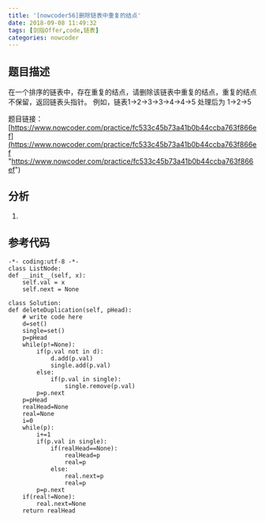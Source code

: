 ```yaml
---
title: '[nowcoder56]删除链表中重复的结点'
date: 2018-09-08 11:49:32
tags: [剑指Offer,code,链表]
categories: nowcoder
---
```


## 题目描述

在一个排序的链表中，存在重复的结点，请删除该链表中重复的结点，重复的结点不保留，返回链表头指针。 例如，链表1->2->3->3->4->4->5 处理后为 1->2->5

题目链接： [https://www.nowcoder.com/practice/fc533c45b73a41b0b44ccba763f866ef](https://www.nowcoder.com/practice/fc533c45b73a41b0b44ccba763f866ef "https://www.nowcoder.com/practice/fc533c45b73a41b0b44ccba763f866ef")

<!-- more -->

## 分析

1. 


## 参考代码

    -*- coding:utf-8 -*-
	class ListNode:
    def __init__(self, x):
        self.val = x
        self.next = None
	
	class Solution:
    def deleteDuplication(self, pHead):
        # write code here
        d=set()
        single=set()
        p=pHead
        while(p!=None):
            if(p.val not in d):
                d.add(p.val)
                single.add(p.val)
            else:
                if(p.val in single):
                    single.remove(p.val)
            p=p.next
        p=pHead
        realHead=None
        real=None
        i=0
        while(p):
            i+=1
            if(p.val in single):
                if(realHead==None):
                    realHead=p
                    real=p
                else:
                    real.next=p
                    real=p
            p=p.next
        if(real!=None):
            real.next=None
        return realHead
        